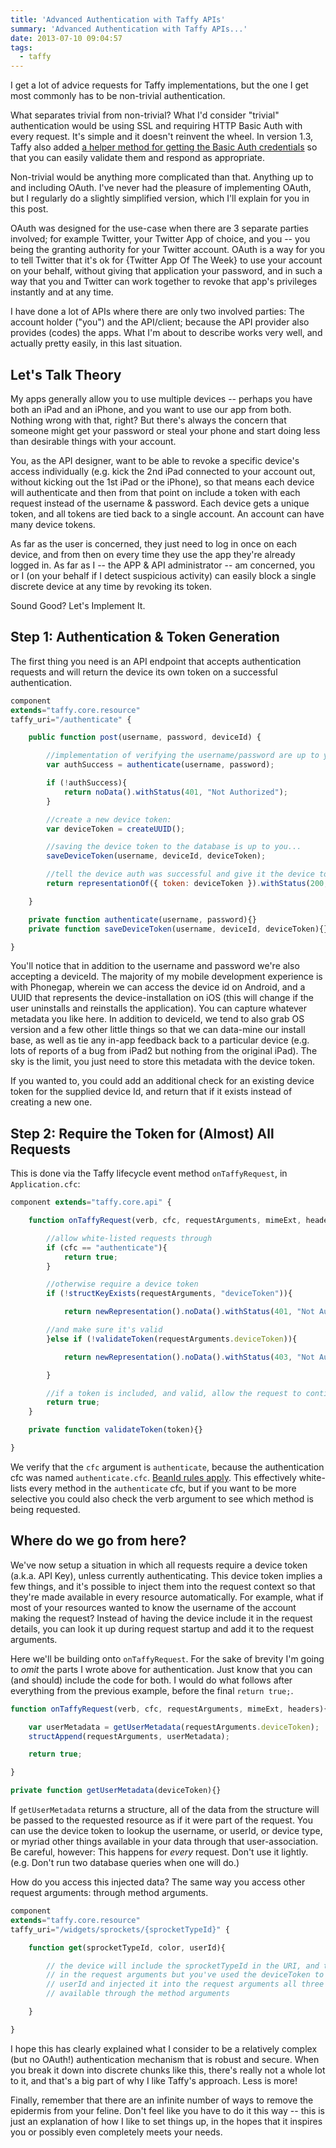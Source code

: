 ```yaml
---
title: 'Advanced Authentication with Taffy APIs'
summary: 'Advanced Authentication with Taffy APIs...'
date: 2013-07-10 09:04:57
tags:
  - taffy
---
```


I get a lot of advice requests for Taffy implementations, but the one I get most commonly has to be non-trivial authentication.

What separates trivial from non-trivial? What I'd consider "trivial" authentication would be using SSL and requiring HTTP Basic Auth with every request. It's simple and it doesn't reinvent the wheel. In version 1.3, Taffy also added [a helper method for getting the Basic Auth credentials](https://github.com/atuttle/Taffy/wiki/Authentication-and-Security) so that you can easily validate them and respond as appropriate.

Non-trivial would be anything more complicated than that. Anything up to and including OAuth. I've never had the pleasure of implementing OAuth, but I regularly do a slightly simplified version, which I'll explain for you in this post.

OAuth was designed for the use-case when there are 3 separate parties involved; for example Twitter, your Twitter App of choice, and you -- you being the granting authority for your Twitter account. OAuth is a way for you to tell Twitter that it's ok for {Twitter App Of The Week} to use your account on your behalf, without giving that application your password, and in such a way that you and Twitter can work together to revoke that app's privileges instantly and at any time.

I have done a lot of APIs where there are only two involved parties: The account holder ("you") and the API/client; because the API provider also provides (codes) the apps. What I'm about to describe works very well, and actually pretty easily, in this last situation.

## Let's Talk Theory

My apps generally allow you to use multiple devices -- perhaps you have both an iPad and an iPhone, and you want to use our app from both. Nothing wrong with that, right? But there's always the concern that someone might get your password or steal your phone and start doing less than desirable things with your account.

You, as the API designer, want to be able to revoke a specific device's access individually (e.g. kick the 2nd iPad connected to your account out, without kicking out the 1st iPad or the iPhone), so that means each device will authenticate and then from that point on include a token with each request instead of the username & password. Each device gets a unique token, and all tokens are tied back to a single account. An account can have many device tokens.

As far as the user is concerned, they just need to log in once on each device, and from then on every time they use the app they're already logged in. As far as I -- the APP & API administrator -- am concerned, you or I (on your behalf if I detect suspicious activity) can easily block a single discrete device at any time by revoking its token.

Sound Good? Let's Implement It.

## Step 1: Authentication & Token Generation

The first thing you need is an API endpoint that accepts authentication requests and will return the device its own token on a successful authentication.

```js
component
extends="taffy.core.resource"
taffy_uri="/authenticate" {

	public function post(username, password, deviceId) {

		//implementation of verifying the username/password are up to you...
		var authSuccess = authenticate(username, password);

		if (!authSuccess){
			return noData().withStatus(401, "Not Authorized");
		}

		//create a new device token:
		var deviceToken = createUUID();

		//saving the device token to the database is up to you...
		saveDeviceToken(username, deviceId, deviceToken);

		//tell the device auth was successful and give it the device token
		return representationOf({ token: deviceToken }).withStatus(200, "OK");

	}

	private function authenticate(username, password){}
	private function saveDeviceToken(username, deviceId, deviceToken){}

}
```

You'll notice that in addition to the username and password we're also accepting a deviceId. The majority of my mobile development experience is with Phonegap, wherein we can access the device id on Android, and a UUID that represents the device-installation on iOS (this will change if the user uninstalls and reinstalls the application). You can capture whatever metadata you like here. In addition to deviceId, we tend to also grab OS version and a few other little things so that we can data-mine our install base, as well as tie any in-app feedback back to a particular device (e.g. lots of reports of a bug from iPad2 but nothing from the original iPad). The sky is the limit, you just need to store this metadata with the device token.

If you wanted to, you could add an additional check for an existing device token for the supplied device Id, and return that if it exists instead of creating a new one.

## Step 2: Require the Token for (Almost) All Requests

This is done via the Taffy lifecycle event method `onTaffyRequest`, in `Application.cfc`:

```js
component extends="taffy.core.api" {

	function onTaffyRequest(verb, cfc, requestArguments, mimeExt, headers){

		//allow white-listed requests through
		if (cfc == "authenticate"){
			return true;
		}

		//otherwise require a device token
		if (!structKeyExists(requestArguments, "deviceToken")){

			return newRepresentation().noData().withStatus(401, "Not Authenticated");

		//and make sure it's valid
		}else if (!validateToken(requestArguments.deviceToken)){

			return newRepresentation().noData().withStatus(403, "Not Authorized");

		}

		//if a token is included, and valid, allow the request to continue
		return true;
	}

	private function validateToken(token){}

}
```

We verify that the `cfc` argument is `authenticate`, because the authentication cfc was named `authenticate.cfc`. [BeanId rules apply](https://github.com/atuttle/Taffy/wiki/Organizing-your-resources-into-subfolders). This effectively white-lists every method in the `authenticate` cfc, but if you want to be more selective you could also check the verb argument to see which method is being requested.

## Where do we go from here?

We've now setup a situation in which all requests require a device token (a.k.a. API Key), unless currently authenticating. This device token implies a few things, and it's possible to inject them into the request context so that they're made available in every resource automatically. For example, what if most of your resources wanted to know the username of the account making the request? Instead of having the device include it in the request details, you can look it up during request startup and add it to the request arguments.

Here we'll be building onto `onTaffyRequest`. For the sake of brevity I'm going to _omit_ the parts I wrote above for authentication. Just know that you can (and should) include the code for both. I would do what follows after everything from the previous example, before the final `return true;`.

```js
function onTaffyRequest(verb, cfc, requestArguments, mimeExt, headers){

	var userMetadata = getUserMetadata(requestArguments.deviceToken);
	structAppend(requestArguments, userMetadata);

	return true;

}

private function getUserMetadata(deviceToken){}
```

If `getUserMetadata` returns a structure, all of the data from the structure will be passed to the requested resource as if it were part of the request. You can use the device token to lookup the username, or userId, or device type, or myriad other things available in your data through that user-association. Be careful, however: This happens for _every_ request. Don't use it lightly. (e.g. Don't run two database queries when one will do.)

How do you access this injected data? The same way you access other request arguments: through method arguments.

```js
component
extends="taffy.core.resource"
taffy_uri="/widgets/sprockets/{sprocketTypeId}" {

	function get(sprocketTypeId, color, userId){

		// the device will include the sprocketTypeId in the URI, and the desired color
		// in the request arguments but you've used the deviceToken to look up the
		// userId and injected it into the request arguments all three values are
		// available through the method arguments

	}

}
```

I hope this has clearly explained what I consider to be a relatively complex (but no OAuth!) authentication mechanism that is robust and secure. When you break it down into discrete chunks like this, there's really not a whole lot to it, and that's a big part of why I like Taffy's approach. Less is more!

Finally, remember that there are an infinite number of ways to remove the epidermis from your feline. Don't feel like you have to do it this way -- this is just an explanation of how I like to set things up, in the hopes that it inspires you or possibly even completely meets your needs.
